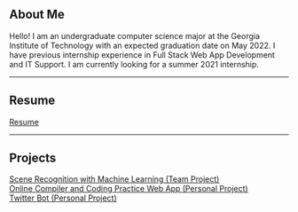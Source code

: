 ## About Me
Hello! I am an undergraduate computer science major at the Georgia Institute of Technology with an expected graduation date on May 2022. I have previous internship experience in Full Stack Web App Development and IT Support. I am currently looking for a summer 2021 internship.

---

## Resume

[Resume](/Resume.pdf)

---

## Projects

[Scene Recognition with Machine Learning (Team Project)](/ml_scene.md)
<br/>
[Online Compiler and Coding Practice Web App (Personal Project)](https://codetracer.herokuapp.com/)
<br/>
[Twitter Bot (Personal Project)](https://github.com/george-ye45/twitter-bot)


